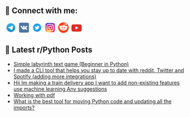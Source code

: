 ## 🔎 Connect with me:
[<img src="https://github.com/bullbesh/bullbesh/blob/main/images/Telegram.png" width="32" height="32" />](https://t.me/bullbesh)
[<img src="https://github.com/bullbesh/bullbesh/blob/main/images/VK.png" width="32" height="32" />](https://vk.com/bullbesh)
[<img src="https://github.com/bullbesh/bullbesh/blob/main/images/Twitter.png" width="32" height="32" />](https://twitter.com/bullbesh1)
[<img src="https://github.com/bullbesh/bullbesh/blob/main/images/Instagram.png" width="32" height="32" />](https://www.instagram.com/bullbesh)
[<img src="https://github.com/bullbesh/bullbesh/blob/main/images/Reddit.png" width="32" height="32" />](https://www.reddit.com/user/bullbesh)
[<img src="https://github.com/bullbesh/bullbesh/blob/main/images/YouTube.png" width="32" height="32" />](https://www.youtube.com/channel/UCtfjRs6uzgq5mfm8S06WTcg)

## 📕 Latest r/Python Posts
<!-- BLOG-POST-LIST:START -->
- [Simple labyrinth text game &lpar;Beginner in Python&rpar;](https://www.reddit.com/r/Python/comments/yv4el2/simple_labyrinth_text_game_beginner_in_python/)
- [I made a CLI tool that helps you stay up to date with reddit, Twitter and Spotify &lpar;adding more integrations&rpar;](https://www.reddit.com/r/Python/comments/yv2nie/i_made_a_cli_tool_that_helps_you_stay_up_to_date/)
- [Hii Im making a train delivery app I want to add non-existing features use machine learning Any suggestions](https://www.reddit.com/r/Python/comments/yv2mh8/hii_im_making_a_train_delivery_app_i_want_to_add/)
- [Working with pdf](https://www.reddit.com/r/Python/comments/yv1lhh/working_with_pdf/)
- [What is the best tool for moving Python code and updating all the imports?](https://www.reddit.com/r/Python/comments/yv14cv/what_is_the_best_tool_for_moving_python_code_and/)
<!-- BLOG-POST-LIST:END -->
